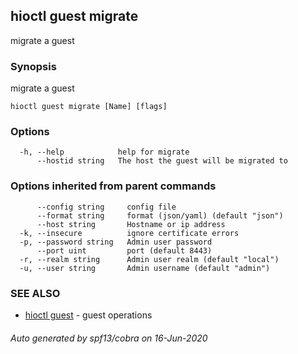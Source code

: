 ## hioctl guest migrate

migrate a guest

### Synopsis

migrate a guest

```
hioctl guest migrate [Name] [flags]
```

### Options

```
  -h, --help            help for migrate
      --hostid string   The host the guest will be migrated to
```

### Options inherited from parent commands

```
      --config string     config file
      --format string     format (json/yaml) (default "json")
      --host string       Hostname or ip address
  -k, --insecure          ignore certificate errors
  -p, --password string   Admin user password
      --port uint         port (default 8443)
  -r, --realm string      Admin user realm (default "local")
  -u, --user string       Admin username (default "admin")
```

### SEE ALSO

* [hioctl guest](hioctl_guest.md)	 - guest operations

###### Auto generated by spf13/cobra on 16-Jun-2020
